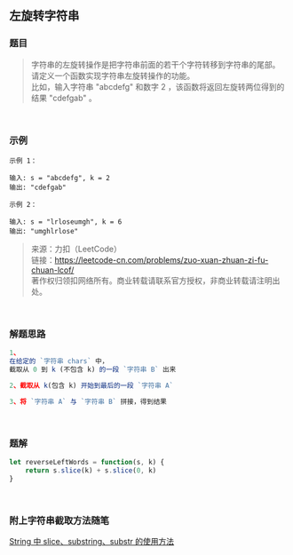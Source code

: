 ## 左旋转字符串

### 题目
> 字符串的左旋转操作是把字符串前面的若干个字符转移到字符串的尾部。<br>
请定义一个函数实现字符串左旋转操作的功能。
<br>比如，输入字符串 "abcdefg" 和数字 2 ，该函数将返回左旋转两位得到的结果 "cdefgab" 。

<br>

### 示例
```
示例 1：

输入: s = "abcdefg", k = 2
输出: "cdefgab"
```

```
示例 2：

输入: s = "lrloseumgh", k = 6
输出: "umghlrlose"
```

>来源：力扣（LeetCode）<br>
链接：https://leetcode-cn.com/problems/zuo-xuan-zhuan-zi-fu-chuan-lcof/<br>
著作权归领扣网络所有。商业转载请联系官方授权，非商业转载请注明出处。

<br>

### 解题思路
```javascript
1、
在给定的 `字符串 chars` 中， 
截取从 0 到 k (不包含 k) 的一段 `字符串 B` 出来

2、截取从 k(包含 k) 开始到最后的一段 `字符串 A`

3、将 `字符串 A` 与 `字符串 B` 拼接，得到结果
```

<br>

### 题解
```javascript
let reverseLeftWords = function(s, k) {
    return s.slice(k) + s.slice(0, k)
}
```

<br>

### 附上字符串截取方法随笔
[String 中 slice、substring、substr 的使用方法](https://www.cnblogs.com/linjunfu/p/12523817.html)
